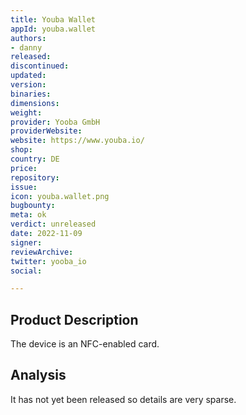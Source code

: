 ```yaml
---
title: Youba Wallet
appId: youba.wallet
authors:
- danny
released: 
discontinued: 
updated: 
version: 
binaries: 
dimensions: 
weight: 
provider: Yooba GmbH
providerWebsite: 
website: https://www.youba.io/
shop: 
country: DE
price: 
repository: 
issue: 
icon: youba.wallet.png
bugbounty: 
meta: ok
verdict: unreleased
date: 2022-11-09
signer: 
reviewArchive: 
twitter: yooba_io
social: 

---
```


## Product Description 

The device is an NFC-enabled card. 

## Analysis 

It has not yet been released so details are very sparse.


